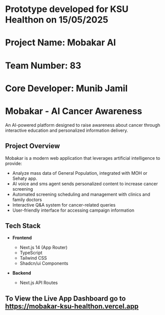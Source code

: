 # Prototype developed for KSU Healthon on 15/05/2025

# Project Name: Mobakar AI
# Team Number: 83
# Core Developer: Munib Jamil

# Mobakar - AI Cancer Awareness

An AI-powered platform designed to raise awareness about cancer through interactive education and personalized information delivery.

## Project Overview

Mobakar is a modern web application that leverages artificial intelligence to provide:
- Analyze mass data of General Population, integrated with MOH or Sehaty app.
- AI voice and sms agent sends personalized content to increase cancer screening
- Automated screening scheduling and management with clinics and family doctors
- Interactive Q&A system for cancer-related queries
- User-friendly interface for accessing campaign information

## Tech Stack

- **Frontend**
  - Next.js 14 (App Router)
  - TypeScript
  - Tailwind CSS
  - Shadcn/ui Components

- **Backend**
  - Next.js API Routes

## To View the Live App Dashboard go to https://mobakar-ksu-healthon.vercel.app

